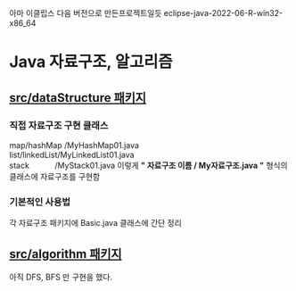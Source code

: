 아마 이클립스 다음 버전으로 만든프로젝트일듯 eclipse-java-2022-06-R-win32-x86_64
# Java 자료구조, 알고리즘
## [src/dataStructure 패키지](https://github.com/doriver/DataStructure_Algorithm/tree/master/src/dataStructure)
### 직접 자료구조 구현 클래스   
map/hashMap    /MyHashMap01.java    
list/linkedList/MyLinkedList01.java    
stack    /MyStack01.java  이렇게  **" 자료구조 이름 / My자료구조.java "**  형식의 클래스에 자료구조를 구현함     
### 기본적인 사용법    
각 자료구조 패키지에 Basic.java 클래스에 간단 정리
## [src/algorithm 패키지](https://github.com/doriver/DataStructure_Algorithm/tree/master/src/algorithm)
아직 DFS, BFS 만 구현을 했다.

